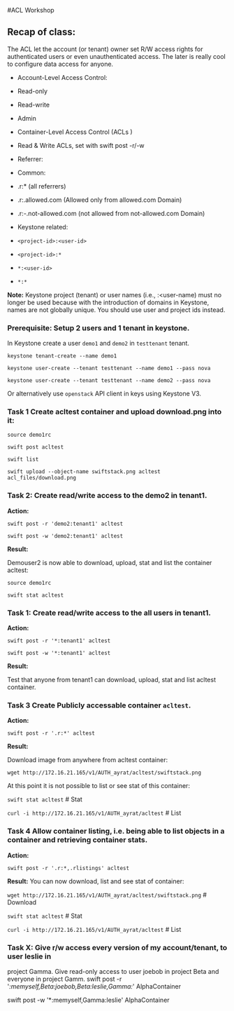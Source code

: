 #ACL Workshop


## Recap of class:

The ACL let the account (or tenant) owner set R/W access rights for authenticated users or even unauthenticated access.
The later is really cool to configure data access for anyone.

* Account-Level Access Control:

 * Read-only
 * Read-write
 * Admin

* Container-Level Access Control (ACLs )

 * Read & Write ACLs, set with swift post -r/-w
 
 * Referrer:
 
  * Common: 

   * .r:* (all referrers)
   
   * .r:.allowed.com (Allowed only from allowed.com Domain)
   
   * .r:-.not-allowed.com (not allowed from not-allowed.com Domain)
   
 
  * Keystone related:
  
   * ``<project-id>:<user-id>``
   
   * ``<project-id>:*``
   
   * ``*:<user-id>``
   
   * ``*:*``

**Note:** Keystone project (tenant) or user names (i.e., <project-name>:<user-name) must no longer be used because with the introduction of domains in Keystone, names are not globally unique. You should use user and project ids instead.

### Prerequisite: Setup 2 users and 1 tenant in keystone.
In Keystone create a user ``demo1`` and ``demo2`` in ``testtenant`` tenant.

``keystone tenant-create --name demo1`` 

``keystone user-create --tenant testtenant --name demo1 --pass nova``

``keystone user-create --tenant testtenant --name demo2 --pass nova``

Or alternatively use ``openstack`` API client in keys using Keystone V3.

### Task 1 Create acltest container and upload download.png into it:

``source demo1rc``

``swift post acltest``

``swift list``

``swift upload --object-name swiftstack.png acltest acl_files/download.png``

### Task 2: Create read/write access to the demo2 in tenant1.

**Action:**

``swift post -r 'demo2:tenant1' acltest``

``swift post -w 'demo2:tenant1' acltest``

**Result:**

Demouser2 is now able to download, upload, stat and list the container acltest:

``source demo1rc``

``swift stat acltest``

### Task 1: Create read/write access to the all users in tenant1.

**Action:**

``swift post -r '*:tenant1' acltest``

``swift post -w '*:tenant1' acltest``

**Result:**

Test that anyone from tenant1 can download, upload, stat and list acltest container.

### Task 3 Create Publicly accessable container ``acltest``.

**Action:**

``swift post -r '.r:*' acltest``

**Result:**

Download image from anywhere from acltest container:

``wget http://172.16.21.165/v1/AUTH_ayrat/acltest/swiftstack.png``

At this point it is not possible to list or see stat of this container:

``swift stat acltest`` # Stat

``curl -i http://172.16.21.165/v1/AUTH_ayrat/acltest`` # List 


### Task 4 Allow container listing, i.e. being able to list objects in a container and retrieving container stats.
**Action:**

``swift post -r '.r:*,.rlistings' acltest``

**Result:**
You can now download, list and see stat of container:

``wget http://172.16.21.165/v1/AUTH_ayrat/acltest/swiftstack.png`` # Download

``swift stat acltest`` # Stat

``curl -i http://172.16.21.165/v1/AUTH_ayrat/acltest`` # List 


### Task X: Give r/w access every version of my account/tenant, to user leslie in
project Gamma. Give read-only access to user joebob in project Beta and everyone in project Gamm.
swift post -r '*:memyself,Beta:joebob,Beta:leslie,Gamma:*' AlphaContainer

swift post -w '*:memyself,Gamma:leslie' AlphaContainer

